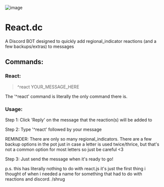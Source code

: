 ![image](https://github.com/CAusmann/React.dc/assets/90360421/05d7c032-1254-4254-9cf0-280db7c27702)
# React.dc
A Discord BOT designed to quickly add regional_indicator reactions (and a few backups/extras) to messages

## Commands:

### React:
> ^react YOUR_MESSAGE_HERE

The '^react' command is literally the only command there is.

### Usage:
Step 1: Click 'Reply' on the message that the reaction(s) will be added to

Step 2: Type '^react' followed by your message

REMINDER: There are only so many regional_indicators. There are a few backup options in the pot just in case a letter is used twice/thrice, but that's not a common option for most letters so just be careful <3

Step 3: Just send the message when it's ready to go!



p.s. this has literally nothing to do with react.js it's just the first thing i thought of when i needed a name for something that had to do with reactions and discord. /shrug
